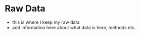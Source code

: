 # Raw Data
- this is where I keep my raw data 
- add information here about what data is here, methods etc. 
